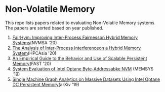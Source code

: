 # Non-Volatile Memory
This repo lists papers related to evaluating Non-Volatile Memory systems. The papers are sorted based on year published.


1. [FairHym: Improving Inter-Process Fairnesson Hybrid Memory Systems](https://ieeexplore.ieee.org/abstract/document/9188184)(NVMSA '20)
2. [The Analysis of Inter-Process Interferenceon a Hybrid Memory System](https://dl.acm.org/doi/pdf/10.1145/3373271.3373272?casa_token=ID5euA57qncAAAAA:3ZBdIwtSdgP4rCA_rjU6PlfnKqY558NFOuiCZm_iYAUyYgx4RQhflV41MdBauBkqJnMNUmTMjR3AGA)(HPCAsia '20)
3. [An Empirical Guide to the Behavior and Use of Scalable Persistent Memory](https://www.usenix.org/system/files/fast20-yang.pdf)(FAST '20)
4. [System Evaluation of Intel Optane Byte-Addressabke NVM](https://dl.acm.org/doi/pdf/10.1145/3357526.3357568) (MEMSYS '19)
5. [Single Machine Graph Analytics on Massive Datasets Using Intel Optane DC Persistent Memory](https://arxiv.org/pdf/1904.07162)(arXiv '19)